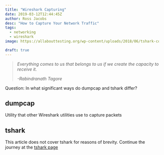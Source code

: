 ```yaml
---
title: "Wireshark Capturing"
date: 2019-03-12T12:44:45Z
author: Ross Jacobs
desc: "How to Capture Your Network Traffic"
tags:
  - networking
  - wireshark
image: https://allabouttesting.org/wp-content/uploads/2018/06/tshark-count.jpg

draft: true
---
```


> _Everything comes to us that belongs to us if we create the capacity to receive it._ 
>
> _-Rabindranath Tagore_

Question: In what significant ways do dumpcap and tshark differ?

## <a name="dumpcap"></a>dumpcap

Utility that other Wireshark utilities use to capture packets 

## <a name="tshark"></a>tshark

This article does not cover tshark for reasons of brevity. Continue the journey
at the [tshark page]()

